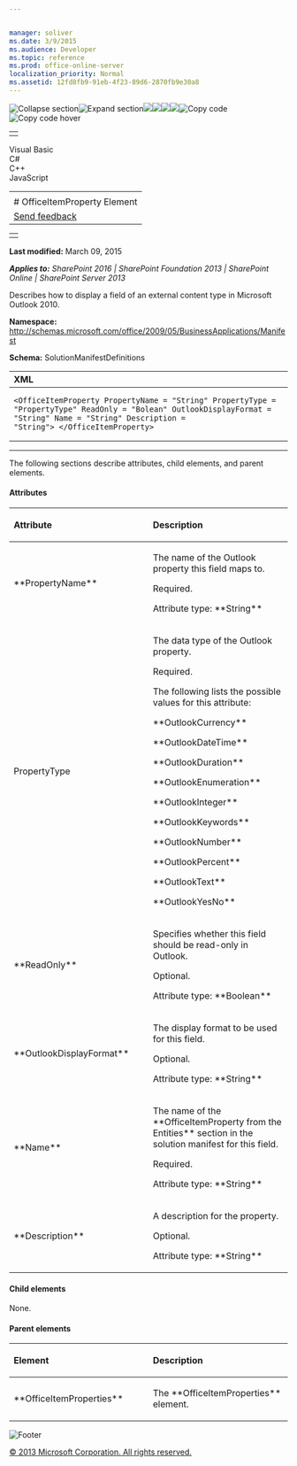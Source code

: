 ```yaml
---


manager: soliver
ms.date: 3/9/2015
ms.audience: Developer
ms.topic: reference
ms.prod: office-online-server
localization_priority: Normal
ms.assetid: 12fd8fb9-91eb-4f23-89d6-2870fb9e30a8
---
```


![Collapse
section](../icons/collapse_all.gif "Collapse section")![Expand
section](../icons/expand_all.gif "Expand section")![](../icons/collapse_all.gif)![](../icons/expand_all.gif)![](../icons/dropdown.gif)![](../icons/dropdownHover.gif)![Copy
code](../icons/copycode.gif "Copy code")![Copy code
hover](../icons/copycodeHighlight.gif "Copy code hover")
<table>
<tbody>
<tr class="odd">
<td align="left"></td>
</tr>
</tbody>
</table>

Visual Basic  
C\#  
C++  
JavaScript  

<table>
<tbody>
<tr class="odd">
<td align="left"><span id="runningHeaderText"></span></td>
</tr>
<tr class="even">
<td align="left"># OfficeItemProperty Element</td>
</tr>
<tr class="odd">
<td align="left"><span id="headfeedbackarea" class="feedbackhead"><a href="javascript:SubmitFeedback(&#39;docthis@Microsoft.com&#39;,&#39;&#39;,&#39;&#39;,&#39;&#39;,&#39;1.0.18082.1225&#39;,&#39;%0\dThank%20you%20for%20your%20feedback.%20The%20developer%20writing%20teams%20use%20your%20feedback%20to%20improve%20documentation.%20While%20we%20are%20reviewing%20your%20feedback,%20we%20may%20send%20you%20e-mail%20to%20ask%20for%20clarification%20or%20feedback%20on%20a%20solution.%20We%20do%20not%20use%20your%20e-mail%20address%20for%20any%20other%20purpose%20and%20we%20delete%20it%20after%20we%20finish%20our%20review.%0\AFor%20further%20information%20about%20the%20privacy%20policies%20of%20Microsoft,%20please%20see%20http://privacy.microsoft.com/en-us/default.aspx.%0\A%0\d&#39;,&#39;Customer%20feedback&#39;);">Send feedback</a></span></td>
</tr>
</tbody>
</table>

<table>
<colgroup>
<col width="100%" />
</colgroup>
<tbody>
<tr class="odd">
<td align="left"></td>
</tr>
</tbody>
</table>

**Last modified:** March 09, 2015

***Applies to:** SharePoint 2016 | SharePoint Foundation 2013 |
SharePoint Online | SharePoint Server 2013*

Describes how to display a field of an external content type in
Microsoft Outlook 2010.

**Namespace:**
http://schemas.microsoft.com/office/2009/05/BusinessApplications/Manifest

**Schema:** SolutionManifestDefinitions

<span codelanguage="xmlLang"></span>
<table>
<colgroup>
<col width="100%" />
</colgroup>
<thead>
<tr class="header">
<th align="left">XML</th>
</tr>
</thead>
<tbody>
<tr class="odd">
<td align="left"><pre><code>&lt;OfficeItemProperty PropertyName = &quot;String&quot; PropertyType = &quot;PropertyType&quot; ReadOnly = &quot;Bolean&quot; OutlookDisplayFormat = &quot;String&quot; Name = &quot;String&quot; Description = 
&quot;String&quot;&gt; &lt;/OfficeItemProperty&gt;</code></pre></td>
</tr>
</tbody>
</table>


--------------------------------------------------------------------------------------------------------------------------------------------------------------------------------------------------------------------------------------

The following sections describe attributes, child elements, and parent
elements.

#### Attributes

<table>
<colgroup>
<col width="50%" />
<col width="50%" />
</colgroup>
<thead>
<tr class="header">
<th align="left"><p>Attribute</p></th>
<th align="left"><p>Description</p></th>
</tr>
</thead>
<tbody>
<tr class="odd">
<td align="left"><p>**PropertyName**</p></td>
<td align="left"><p>The name of the Outlook property this field maps to.</p>
<p>Required.</p>
<p>Attribute type: **String**</p></td>
</tr>
<tr class="even">
<td align="left"><p>PropertyType</p></td>
<td align="left"><p>The data type of the Outlook property.</p>
<p>Required.</p>
<p>The following lists the possible values for this attribute:</p>
<p>**OutlookCurrency**</p>
<p>**OutlookDateTime**</p>
<p>**OutlookDuration**</p>
<p>**OutlookEnumeration**</p>
<p>**OutlookInteger**</p>
<p>**OutlookKeywords**</p>
<p>**OutlookNumber**</p>
<p>**OutlookPercent**</p>
<p>**OutlookText**</p>
<p>**OutlookYesNo**</p></td>
</tr>
<tr class="odd">
<td align="left"><p>**ReadOnly**</p></td>
<td align="left"><p>Specifies whether this field should be read-only in Outlook.</p>
<p>Optional.</p>
<p>Attribute type: **Boolean**</p></td>
</tr>
<tr class="even">
<td align="left"><p>**OutlookDisplayFormat**</p></td>
<td align="left"><p>The display format to be used for this field.</p>
<p>Optional.</p>
<p>Attribute type: **String**</p></td>
</tr>
<tr class="odd">
<td align="left"><p>**Name**</p></td>
<td align="left"><p>The name of the **OfficeItemProperty</span> from the <span class="keyword">Entities** section in the solution manifest for this field.</p>
<p>Required.</p>
<p>Attribute type: **String**</p></td>
</tr>
<tr class="even">
<td align="left"><p>**Description**</p></td>
<td align="left"><p>A description for the property.</p>
<p>Optional.</p>
<p>Attribute type: **String**</p></td>
</tr>
</tbody>
</table>

#### Child elements

None.

#### Parent elements

<table>
<colgroup>
<col width="50%" />
<col width="50%" />
</colgroup>
<thead>
<tr class="header">
<th align="left"><p>Element</p></th>
<th align="left"><p>Description</p></th>
</tr>
</thead>
<tbody>
<tr class="odd">
<td align="left"><p>**OfficeItemProperties**</p></td>
<td align="left"><p>The **OfficeItemProperties** element.</p></td>
</tr>
</tbody>
</table>

![Footer](../icons/footer.gif "Footer")

[© 2013 Microsoft Corporation. All rights
reserved.](office-2013-documentation-copyright-notice.htm)



